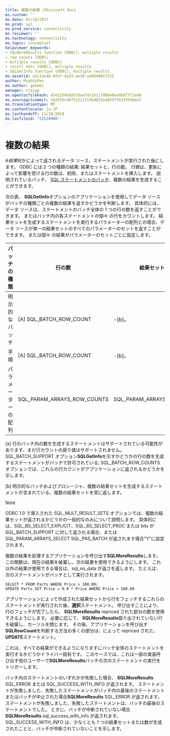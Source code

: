 ```yaml
---
title: 複数の結果 |Microsoft Docs
ms.custom: ''
ms.date: 01/19/2017
ms.prod: sql
ms.prod_service: connectivity
ms.reviewer: ''
ms.technology: connectivity
ms.topic: conceptual
helpviewer_keywords:
- SQLMoreResults function [ODBC], multiple results
- row counts [ODBC]
- multiple results [ODBC]
- result sets [ODBC], multiple results
- SQLGetInfo function [ODBC], multiple results
ms.assetid: a3c32e4b-8fe7-4a33-ae39-ae664001f315
author: MightyPen
ms.author: genemi
manager: craigg
ms.openlocfilehash: 47e1250a92b78aefdc1611fd88e0ee9b0f772ad0
ms.sourcegitcommit: 2429fbcdb751211313bd655a4825ffb33354bda3
ms.translationtype: MT
ms.contentlocale: ja-JP
ms.lasthandoff: 11/28/2018
ms.locfileid: "52539900"
---
```

# <a name="multiple-results"></a>複数の結果
A*結果*何かによって返されるデータ ソース、ステートメントが実行された後にします。 ODBC には 2 つの種類の結果: 結果セットと、行の数。 *行数*は、更新によって影響を受ける行の数は、削除、またはステートメントを挿入します。 説明されているバッチ、 [SQL ステートメントのバッチ](../../../odbc/reference/develop-app/batches-of-sql-statements.md)、複数の結果を生成することができます。  
  
 次の表、 **SQLGetInfo**オプションのアプリケーションを使用してデータ ソースがバッチの種類ごとの複数の結果を返すかどうかを判断します。 具体的には、データ ソースは、ステートメントのバッチ全体の 1 つの行の数を返すことができます。 またはバッチ内の各ステートメントの個々 の行をカウントします。 結果セットを生成するステートメントを実行するパラメーターの配列との場合、データ ソースが単一の結果セットのすべてのパラメーターのセットを返すことができます。 または個々 の結果がパラメーターのセットごとに設定します。  
  
|バッチの種類|行の数|結果セット|  
|----------------|----------------|-----------------|  
|明示的なバッチ|[A] SQL_BATCH_ROW_COUNT|-[b]。|  
|手順|[A] SQL_BATCH_ROW_COUNT|-[b]。|  
|パラメーターの配列|SQL_PARAM_ARRAYS_ROW_COUNTS|SQL_PARAM_ARRAYS_SELECTS|  
  
 [a] 行のバッチ内の数を生成するステートメントはサポートされている可能性があります、まだ行カウントの戻り値はサポートされません。 SQL_BATCH_SUPPORT オプション**SQLGetInfo**を示すかどうかの行の数を生成するステートメントがバッチで許可されている; SQL_BATCH_ROW_COUNTS オプションでは、これらの行カウントがアプリケーションに返されるかどうかを示します。  
  
 [b] 明示的なバッチおよびプロシージャ、複数の結果セットを生成するステートメントが含まれている、複数の結果セットを常に返します。  
  
> [!NOTE]  
>  ODBC 1.0 で導入された SQL_MULT_RESULT_SETS オプションでは、複数の結果セットが返されるかどうかの一般的なのみについて説明します。 具体的には、SQL_BS_SELECT_EXPLICIT、SQL_BS_SELECT_PROC または bits が SQL_BATCH_SUPPORT に対して返される場合、または SQL_PARAM_ARRAYS_SELECT SQL_PAS_BATCH が返されます場合"Y"に設定されます。  
  
 複数の結果を処理するアプリケーションを呼び出す**SQLMoreResults**します。 この関数は、現在の結果を破棄し、次の結果を使用できるようにします。 これ以外の結果が使用できる場合は、sql_no_data が返さを返します。 たとえば、次のステートメントがバッチとして実行されます。  
  
```  
SELECT * FROM Parts WHERE Price > 100.00;  
UPDATE Parts SET Price = 0.9 * Price WHERE Price > 100.00  
```  
  
 アプリケーションによって作成された結果セットから行をフェッチするこれらのステートメントが実行された後、**選択**ステートメント。 呼び出すことにより、行のフェッチが完了したら、 **SQLMoreResults** repriced された部分の数を使用できるようにします。 必要に応じて、 **SQLMoreResults**取り出されていない行を破棄し、カーソルを閉じます。 その後、アプリケーションを呼び出す**SQLRowCount**を判断する方法の多くの部分は、によって repriced された、 **UPDATE**ステートメント。  
  
 これは、すべての結果ができるようになりますにバッチ全体のステートメントを実行するかどうかドライバー固有です。 このケースでは、これは一部の実装呼び出す他のユーザーで**SQLMoreResults**バッチの次のステートメントの実行をトリガーします。  
  
 バッチ内のステートメントのいずれかが失敗した場合、 **SQLMoreResults** SQL_ERROR または SQL_SUCCESS_WITH_INFO が返されます。 ステートメントが失敗しました、失敗したステートメントがバッチ内の最後のステートメントまたはバッチが中止された場合**SQLMoreResults** SQL_ERROR が返されます。 ステートメントが失敗しました、失敗したステートメントは、バッチの最後のステートメントでした。 ときに、バッチが中断されていない場合**SQLMoreResults** sql_success_with_info が返されます。 SQL_SUCCESS_WITH_INFO は、少なくとも 1 つの結果セットまたは数が生成されたことと、バッチが中断されていないことを示します。
